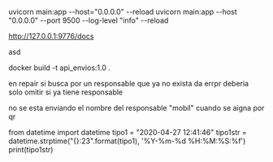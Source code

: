uvicorn main:app --host="0.0.0.0" --reload
uvicorn main:app --host "0.0.0.0" --port 9500 --log-level "info"  --reload


http://127.0.0.1:9776/docs

asd

docker build -t api_envios:1.0 .



en repair si busca por un responsable que ya no exista da errpr
deberia solo omitir si ya tiene responsable

no se esta enviando el nombre del responsable "mobil" cuando se aigna por qr


from datetime import datetime
tipo1 = "2020-04-27 12:41:46"
tipo1str = datetime.strptime("{}:23".format(tipo1), '%Y-%m-%d %H:%M:%S:%f')
print(tipo1str)